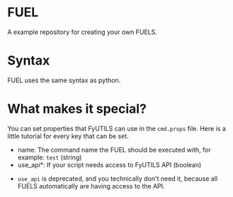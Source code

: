 # FUEL
A example repository for creating your own FUELS.

# Syntax
FUEL uses the same syntax as python.

# What makes it special?
You can set properties that FyUTILS can use in the `cmd.props` file. Here is a little tutorial for every key that can be set.
- name: The command name the FUEL should be executed with, for example: `test` (string)
- use_api*: If your script needs access to FyUTILS API (boolean)

* `use_api` is deprecated, and you technically don't need it, because all FUELS automatically are having access to the API.
